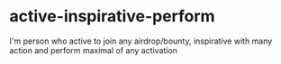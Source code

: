 # active-inspirative-perform
I'm person who active to join any airdrop/bounty, inspirative with many action and perform maximal of any activation

